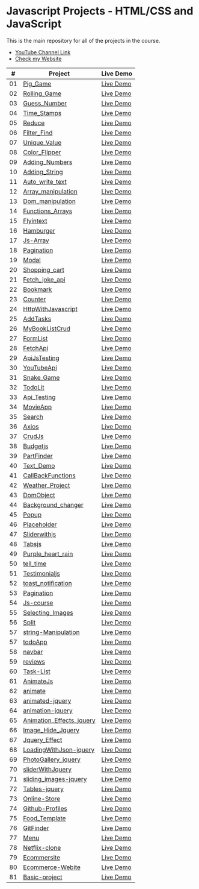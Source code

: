# Javascript Projects - HTML/CSS and JavaScript

This is the main repository for all of the projects in the course.

-   [YouTube Channel Link](https://www.youtube.com/channel/UCymPTmdV5goU-IBMCAPaErQ)
-   [Check my Website](https://icreatesites4u.com/)

|  #  | Project                                                                                                                     | Live Demo                                                                         |
| :-: | --------------------------------------------------------------------------------------------------------------------------- | --------------------------------------------------------------------------------- |
| 01  | [Pig_Game](https://github.com/UxDeveloper82/Javascript-miniProjects/tree/master/01-Pig_Game)                             | [Live Demo](https://uxdeveloper82.github.io/Javascript-miniProjects/01-Pig_Game/)               |
| 02  | [Rolling_Game](https://github.com/UxDeveloper82/Javascript-miniProjects/tree/master/02-Rolling-Game)                             | [Live Demo](https://uxdeveloper82.github.io/Javascript-miniProjects/02-Rolling-Game/)               |
| 03  | [Guess_Number](https://github.com/UxDeveloper82/Javascript-miniProjects/tree/master/03-Guess-Number)                             | [Live Demo](https://uxdeveloper82.github.io/Javascript-miniProjects/03-Guess-Number)               |
| 04  | [Time_Stamps](https://github.com/UxDeveloper82/Javascript-miniProjects/tree/master/04-TimeStamps)                             | [Live Demo](https://uxdeveloper82.github.io/Javascript-miniProjects/04-TimeStamps)     
| 05  | [Reduce](https://github.com/UxDeveloper82/Javascript-miniProjects/tree/master/05-reduce)                             | [Live Demo](https://uxdeveloper82.github.io/Javascript-miniProjects/05-reduce)      
| 06  | [Filter_Find](https://github.com/UxDeveloper82/Javascript-miniProjects/tree/master/06-filter-find)                             | [Live Demo](https://uxdeveloper82.github.io/Javascript-miniProjects/06-reduce)      
| 07  | [Unique_Value](https://github.com/UxDeveloper82/Javascript-miniProjects/tree/master/07-Unique-Value)                             | [Live Demo](https://uxdeveloper82.github.io/Javascript-miniProjects/07-Unique-Value)      
| 08  | [Color_Flipper](https://github.com/UxDeveloper82/Javascript-miniProjects/tree/master/08-color-flipper)                             | [Live Demo](https://uxdeveloper82.github.io/Javascript-miniProjects/08-color-flipper)      
| 09  | [Adding_Numbers](https://github.com/UxDeveloper82/Javascript-miniProjects/tree/master/09-Adding-numbers)                             | [Live Demo](https://uxdeveloper82.github.io/Javascript-miniProjects/09-Adding-numbers)      
| 10  | [Adding_String](https://github.com/UxDeveloper82/Javascript-miniProjects/tree/master/10-Adding-String)                             | [Live Demo](https://uxdeveloper82.github.io/Javascript-miniProjects/10-Adding-String)      
| 11  | [Auto_write_text](https://github.com/UxDeveloper82/Javascript-miniProjects/tree/master/11-Auto-write-text)                             | [Live Demo](https://uxdeveloper82.github.io/Javascript-miniProjects/11-Auto-write-text)     
| 12  | [Array_manipulation](https://github.com/UxDeveloper82/Javascript-miniProjects/tree/master/12-Array-manipulation)                             | [Live Demo](https://uxdeveloper82.github.io/Javascript-miniProjects/12-Array-manipulation)    
| 13  | [Dom_manipulation](https://github.com/UxDeveloper82/Javascript-miniProjects/tree/master/13-Dom-manipulation)                             | [Live Demo](https://uxdeveloper82.github.io/Javascript-miniProjects/13-Dom-manipulation)      
| 14  | [Functions_Arrays](https://github.com/UxDeveloper82/Javascript-miniProjects/tree/master/14-Functions-Arrays)                             | [Live Demo](https://uxdeveloper82.github.io/Javascript-miniProjects/14-Functions-Arrays) 
| 15  | [Flyintext](https://github.com/UxDeveloper82/Javascript-miniProjects/tree/master/15-Flyintext)                             | [Live Demo](https://uxdeveloper82.github.io/Javascript-miniProjects/15-Flyintext)      
| 16  | [Hamburger](https://github.com/UxDeveloper82/Javascript-miniProjects/tree/master/16-Hamburger)                             | [Live Demo](https://uxdeveloper82.github.io/Javascript-miniProjects/16-Hamburger)   
| 17  | [Js-Array](https://github.com/UxDeveloper82/Javascript-miniProjects/tree/master/17-Js-Array)                             | [Live Demo](https://uxdeveloper82.github.io/Javascript-miniProjects/17-Js-Array)   
| 18  | [Pagination](https://github.com/UxDeveloper82/Javascript-miniProjects/tree/master/18-pagination)                             | [Live Demo](https://uxdeveloper82.github.io/Javascript-miniProjects/18-pagination)  
| 19  | [Modal](https://github.com/UxDeveloper82/Javascript-miniProjects/tree/master/19-modal)                             | [Live Demo](https://uxdeveloper82.github.io/Javascript-miniProjects/19-modal)   
| 20  | [Shopping_cart](https://github.com/UxDeveloper82/Javascript-miniProjects/tree/master/20-Shopping-cart)                             | [Live Demo](https://uxdeveloper82.github.io/Javascript-miniProjects/20-Shopping-cart)   
| 21  | [Fetch_joke_api](https://github.com/UxDeveloper82/Javascript-miniProjects/tree/master/21-Fetch-joke-api)                             | [Live Demo](https://uxdeveloper82.github.io/Javascript-miniProjects/21-Fetch-joke-api)   
| 22  | [Bookmark](https://github.com/UxDeveloper82/Javascript-miniProjects/tree/master/22-Bookmark)                             | [Live Demo](https://uxdeveloper82.github.io/Javascript-miniProjects/22-Bookmark)   
| 23  | [Counter](https://github.com/UxDeveloper82/Javascript-miniProjects/tree/master/23-counter)                             | [Live Demo](https://uxdeveloper82.github.io/Javascript-miniProjects/23-counter)   
| 24  | [HttpWithJavascript](https://github.com/UxDeveloper82/Javascript-miniProjects/tree/master/24-httpWithJavascript)                             | [Live Demo](https://uxdeveloper82.github.io/Javascript-miniProjects/24-httpWithJavascript)   
| 25  | [AddTasks](https://github.com/UxDeveloper82/Javascript-miniProjects/tree/master/25-AddTasks)                             | [Live Demo](https://uxdeveloper82.github.io/Javascript-miniProjects/25-AddTasks)   
| 26  | [MyBookListCrud](https://github.com/UxDeveloper82/Javascript-miniProjects/tree/master/26-MyBookListCrud)                             | [Live Demo](https://uxdeveloper82.github.io/Javascript-miniProjects/26-MyBookListCrud)   
| 27  | [FormList](https://github.com/UxDeveloper82/Javascript-miniProjects/tree/master/27-FormList)                             | [Live Demo](https://uxdeveloper82.github.io/Javascript-miniProjects/27-FormList)   
| 28  | [FetchApi](https://github.com/UxDeveloper82/Javascript-miniProjects/tree/master/28-FetchApi)                             | [Live Demo](https://uxdeveloper82.github.io/Javascript-miniProjects/28-FetchApi)  
| 29  | [ApiJsTesting](https://github.com/UxDeveloper82/Javascript-miniProjects/tree/master/29-Api-Js-testing)                             | [Live Demo](https://uxdeveloper82.github.io/Javascript-miniProjects/29-Api-Js-testing)  
| 30  | [YouTubeApi](https://github.com/UxDeveloper82/Javascript-miniProjects/tree/master/30-YouTubeApi)                             | [Live Demo](https://uxdeveloper82.github.io/Javascript-miniProjects/30-YouTubeApi)  
| 31  | [Snake_Game](https://github.com/UxDeveloper82/Javascript-miniProjects/tree/master/31-Snake-Game)                             | [Live Demo](https://uxdeveloper82.github.io/Javascript-miniProjects/31-Snake-Game)  
| 32  | [TodoLit](https://github.com/UxDeveloper82/Javascript-miniProjects/tree/master/32-TodoList)                             | [Live Demo](https://uxdeveloper82.github.io/Javascript-miniProjects/32-TodoList)  
| 33  | [Api_Testing](https://github.com/UxDeveloper82/Javascript-miniProjects/tree/master/33-Api-Testing)                             | [Live Demo](https://uxdeveloper82.github.io/Javascript-miniProjects/33-Api-Testing)  
| 34  | [MovieApp](https://github.com/UxDeveloper82/Javascript-miniProjects/tree/master/34-MovieApp)                             | [Live Demo](https://uxdeveloper82.github.io/Javascript-miniProjects/34-MovieApp)  
| 35  | [Search](https://github.com/UxDeveloper82/Javascript-miniProjects/tree/master/35-Search)                             | [Live Demo](https://uxdeveloper82.github.io/Javascript-miniProjects/35-Search)  
| 36  | [Axios](https://github.com/UxDeveloper82/Javascript-miniProjects/tree/master/36-Axios)                             | [Live Demo](https://uxdeveloper82.github.io/Javascript-miniProjects/36-Axios)  
| 37  | [CrudJs](https://github.com/UxDeveloper82/Javascript-miniProjects/tree/master/37-CrudJs)                             | [Live Demo](https://uxdeveloper82.github.io/Javascript-miniProjects/37-CrudJs)  
| 38  | [Budgetjs](https://github.com/UxDeveloper82/Javascript-miniProjects/tree/master/38-Budgetjs)                             | [Live Demo](https://uxdeveloper82.github.io/Javascript-miniProjects/38-Budgetjs)  
| 39  | [PartFinder](https://github.com/UxDeveloper82/Javascript-miniProjects/tree/master/39-PartFinder)                             | [Live Demo](https://uxdeveloper82.github.io/Javascript-miniProjects/39-PartFinder)  
| 40  | [Text_Demo](https://github.com/UxDeveloper82/Javascript-miniProjects/tree/master/40-Text-demo)                             | [Live Demo](https://uxdeveloper82.github.io/Javascript-miniProjects/40-Text-demo) 
| 41  | [CallBackFunctions](https://github.com/UxDeveloper82/Javascript-miniProjects/tree/master/41-CallBackFunctions)                             | [Live Demo](https://uxdeveloper82.github.io/Javascript-miniProjects/41-CallBackFunctions)  
| 42  | [Weather_Project](https://github.com/UxDeveloper82/Javascript-miniProjects/tree/master/42-WeatherProject)                             | [Live Demo](https://uxdeveloper82.github.io/Javascript-miniProjects/42-WeatherProject)  
| 43  | [DomObject](https://github.com/UxDeveloper82/Javascript-miniProjects/tree/master/43-DomObject)                             | [Live Demo](https://uxdeveloper82.github.io/Javascript-miniProjects/43-DomObject)  
| 44  | [Background_changer](https://github.com/UxDeveloper82/Javascript-miniProjects/tree/master/44-Background-changer)                             | [Live Demo](https://uxdeveloper82.github.io/Javascript-miniProjects/44-Background-changer)  
| 45  | [Popup](https://github.com/UxDeveloper82/Javascript-miniProjects/tree/master/45-popup)                             | [Live Demo](https://uxdeveloper82.github.io/Javascript-miniProjects/45-popup)  
| 46  | [Placeholder](https://github.com/UxDeveloper82/Javascript-miniProjects/tree/master/46-Placeholder-api)                             | [Live Demo](https://uxdeveloper82.github.io/Javascript-miniProjects/46-Placeholder-api)  
| 47  | [Sliderwithjs](https://github.com/UxDeveloper82/Javascript-miniProjects/tree/master/47-sliderwithjs)                             | [Live Demo](https://uxdeveloper82.github.io/Javascript-miniProjects/47-sliderwithjs)  
| 48  | [Tabsjs](https://github.com/UxDeveloper82/Javascript-miniProjects/tree/master/48-tabsjs)                             | [Live Demo](https://uxdeveloper82.github.io/Javascript-miniProjects/48-tabsjs)  
| 49  | [Purple_heart_rain](https://github.com/UxDeveloper82/Javascript-miniProjects/tree/master/49-purple-heart-rain)                             | [Live Demo](https://uxdeveloper82.github.io/Javascript-miniProjects/49-purple-heart-rain)  
| 50  | [tell_time](https://github.com/UxDeveloper82/Javascript-miniProjects/tree/master/50-tell_time)                             | [Live Demo](https://uxdeveloper82.github.io/Javascript-miniProjects/50-popup)  
| 51  | [Testimonialjs](https://github.com/UxDeveloper82/Javascript-miniProjects/tree/master/51-Testimonialjs)                             | [Live Demo](https://uxdeveloper82.github.io/Javascript-miniProjects/51-Testimonialjs)  
| 52  | [toast_notification](https://github.com/UxDeveloper82/Javascript-miniProjects/tree/master/52-toast-notification)                             | [Live Demo](https://uxdeveloper82.github.io/Javascript-miniProjects/52-toast-notification)  
| 53  | [Pagination](https://github.com/UxDeveloper82/Javascript-miniProjects/tree/master/53-Pagination)                             | [Live Demo](https://uxdeveloper82.github.io/Javascript-miniProjects/53-Pagination)  
| 54  | [Js-course](https://github.com/UxDeveloper82/Javascript-miniProjects/tree/master/54-Js-course)                             | [Live Demo](https://uxdeveloper82.github.io/Javascript-miniProjects/54-Js-course)  
| 55  | [Selecting_Images](https://github.com/UxDeveloper82/Javascript-miniProjects/tree/master/55-selecting-images)                             | [Live Demo](https://uxdeveloper82.github.io/Javascript-miniProjects/55-selecting-images)  
| 56  | [Split](https://github.com/UxDeveloper82/Javascript-miniProjects/tree/master/56-Split)                             | [Live Demo](https://uxdeveloper82.github.io/Javascript-miniProjects/56-Split)  
| 57  | [string-Manipulation](https://github.com/UxDeveloper82/Javascript-miniProjects/tree/master/57-String-Manipulation)                             | [Live Demo](https://uxdeveloper82.github.io/Javascript-miniProjects/57-String-Manipulation)  
| 57  | [todoApp](https://github.com/UxDeveloper82/Javascript-miniProjects/tree/master/57-todoApp)                             | [Live Demo](https://uxdeveloper82.github.io/Javascript-miniProjects/57-todoApp)  
| 58  | [navbar](https://github.com/UxDeveloper82/Javascript-miniProjects/tree/master/58-navbar)                             | [Live Demo](https://uxdeveloper82.github.io/Javascript-miniProjects/58-navbar)  
| 59 | [reviews](https://github.com/UxDeveloper82/Javascript-miniProjects/tree/master/59-reviews)                             | [Live Demo](https://uxdeveloper82.github.io/Javascript-miniProjects/59-reviews)  
| 60  | [Task-List](https://github.com/UxDeveloper82/Javascript-miniProjects/tree/master/60-Task-List)                             | [Live Demo](https://uxdeveloper82.github.io/Javascript-miniProjects/60-Task-List)  
| 61  | [AnimateJs](https://github.com/UxDeveloper82/Javascript-miniProjects/tree/master/61-animate-js)                             | [Live Demo](https://uxdeveloper82.github.io/Javascript-miniProjects/61-animate-js)  
| 62  | [animate](https://github.com/UxDeveloper82/Javascript-miniProjects/tree/master/62-animate)                             | [Live Demo](https://uxdeveloper82.github.io/Javascript-miniProjects/62-animate)  
| 63  | [animated-jquery](https://github.com/UxDeveloper82/Javascript-miniProjects/tree/master/63-animated-jquery)                             | [Live Demo](https://uxdeveloper82.github.io/Javascript-miniProjects/63-animated-jquery)  
| 64  | [animation-jquery](https://github.com/UxDeveloper82/Javascript-miniProjects/tree/master/64-animation-jquery)                             | [Live Demo](https://uxdeveloper82.github.io/Javascript-miniProjects/64-animation-jquery)  
| 65 | [Animation_Effects_jquery](https://github.com/UxDeveloper82/Javascript-miniProjects/tree/master/65-Animation-Effects-jquery)                             | [Live Demo](https://uxdeveloper82.github.io/Javascript-miniProjects/65-Animation-Effects-jquery)  
| 66  | [Image_Hide_Jquery](https://github.com/UxDeveloper82/Javascript-miniProjects/tree/master/66-image_hide-jquery)                             | [Live Demo](https://uxdeveloper82.github.io/Javascript-miniProjects/66-image_hide-jquery)  
| 67  | [Jquery_Effect](https://github.com/UxDeveloper82/Javascript-miniProjects/tree/master/67-Jquery_Effect)                             | [Live Demo](https://uxdeveloper82.github.io/Javascript-miniProjects/67-Jquery_Effect)  
| 68  | [LoadingWithJson-jquery](https://github.com/UxDeveloper82/Javascript-miniProjects/tree/master/68-loadingWithJson-jquery)                             | [Live Demo](https://uxdeveloper82.github.io/Javascript-miniProjects/68-loadingWithJson-jquery)  
| 69  | [PhotoGallery_jquery](https://github.com/UxDeveloper82/Javascript-miniProjects/tree/master/69-PhotoGallery-jquery)                             | [Live Demo](https://uxdeveloper82.github.io/Javascript-miniProjects/69-PhotoGallery-jquery)  
| 70  | [sliderWithJquery](https://github.com/UxDeveloper82/Javascript-miniProjects/tree/master/70-sliderWithJquery)                             | [Live Demo](https://uxdeveloper82.github.io/Javascript-miniProjects/70-sliderWithJquery)  
| 71  | [sliding_images-jquery](https://github.com/UxDeveloper82/Javascript-miniProjects/tree/master/71-sliding_images-jquery)                             | [Live Demo](https://uxdeveloper82.github.io/Javascript-miniProjects/71-sliding_images-jquery) 
| 72 | [ Tables-jquery ](https://github.com/UxDeveloper82/Javascript-miniProjects/tree/master/72-Tables-jquery)                             | [Live Demo](https://uxdeveloper82.github.io/Javascript-miniProjects/72-Tables-jquery)  
| 73  | [ Online-Store ](https://github.com/UxDeveloper82/Javascript-miniProjects/tree/master/73-online-store)                             | [Live Demo](https://uxdeveloper82.github.io/Javascript-miniProjects/73-online-store)  
| 74  | [ Github-Profiles ](https://github.com/UxDeveloper82/Javascript-miniProjects/tree/master/74-github-profiles)                             | [Live Demo](https://uxdeveloper82.github.io/Javascript-miniProjects/74-github-profiles)  
| 75  | [ Food_Template ](https://github.com/UxDeveloper82/Javascript-miniProjects/tree/master/75-FoodTemplate)                             | [Live Demo](https://uxdeveloper82.github.io/Javascript-miniProjects/75-FoodTemplate)  
| 76  | [ GitFinder ](https://github.com/UxDeveloper82/Javascript-miniProjects/tree/master/76-gitFinder)                             | [Live Demo](https://uxdeveloper82.github.io/Javascript-miniProjects/76-gitFinder)  
| 77  | [ Menu ](https://github.com/UxDeveloper82/Javascript-miniProjects/tree/master/77-Menu)                             | [Live Demo](https://uxdeveloper82.github.io/Javascript-miniProjects/77-Menu)  
| 78  | [ Netflix-clone ](https://github.com/UxDeveloper82/Javascript-miniProjects/tree/master/78-Netflix-clone)                             | [Live Demo](https://uxdeveloper82.github.io/Javascript-miniProjects/78-Netflix-clone)  
| 79  | [ Ecommersite ](https://github.com/UxDeveloper82/Javascript-miniProjects/tree/master/79-ecommersite)                             | [Live Demo](https://uxdeveloper82.github.io/Javascript-miniProjects/79-ecommersite)  
| 80  | [ Ecommerce-Webite ](https://github.com/UxDeveloper82/Javascript-miniProjects/tree/master/80-ecommerce-website)                             | [Live Demo](https://uxdeveloper82.github.io/Javascript-miniProjects/80-ecommerce-website)  
| 81  | [ Basic-project ](https://github.com/UxDeveloper82/Javascript-miniProjects/tree/master/81-Basic-project)                             | [Live Demo](https://uxdeveloper82.github.io/Javascript-miniProjects/81-Basic-project)  











